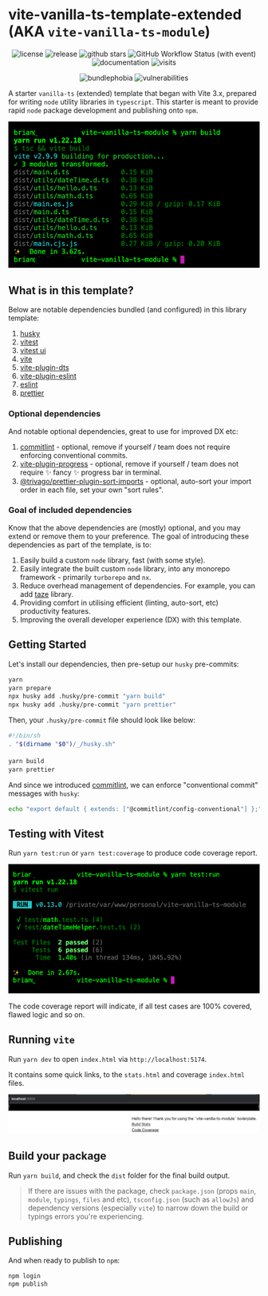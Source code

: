 # vite-vanilla-ts-template-extended (AKA `vite-vanilla-ts-module`)

<p align="center">
    <img alt="license" src="https://img.shields.io/github/license/entwurfhaus/vite-vanilla-ts-module?style=flat-square" />
    <img alt="release" src="https://img.shields.io/github/v/tag/entwurfhaus/vite-vanilla-ts-module?label=release&style=flat-square" />
    <img alt="github stars" src="https://img.shields.io/github/stars/entwurfhaus/vite-vanilla-ts-module?style=flat-square" />
    <img alt="GitHub Workflow Status (with event)" src="https://img.shields.io/github/actions/workflow/status/entwurfhaus/vite-vanilla-ts-module/develop.yml?style=flat-square" />
    <img alt="documentation" src="https://img.shields.io/website?label=documentation&style=flat-square&up_message=online&url=https://vite-vanilla-ts-template-extended.vercel.app">
    <img alt="visits" src="https://hits.deltapapa.io/github/entwurfhaus/vite-vanilla-ts-module.svg" />
</p>

<p align="center">
    <img alt="bundlephobia" src="https://img.shields.io/bundlephobia/min/entwurfhaus/vite-vanilla-ts-module?style=flat-square" />
    <img alt="vulnerabilities" src="https://img.shields.io/snyk/vulnerabilities/github/entwurfhaus/vite-vanilla-ts-module?style=flat-square" />
</p>

A starter `vanilla-ts` (extended) template that began with Vite 3.x, prepared for writing `node` utility libraries in `typescript`. This starter is meant to provide rapid `node` package development and publishing onto `npm`.

![yarn build](_screenshots/2022-06-04_12-01-14.jpg "yarn build")

## What is in this template?

Below are notable dependencies bundled (and configured) in this library template:

1. [husky](https://typicode.github.io/husky/get-started.html)
1. [vitest](https://vitest.dev/)
1. [vitest ui](https://vitest.dev/guide/ui.html)
1. [vite](https://vitejs.dev/guide/)
1. [vite-plugin-dts](https://github.com/qmhc/vite-plugin-dts)
1. [vite-plugin-eslint](https://github.com/gxmari007/vite-plugin-eslint)
1. [eslint](https://eslint.org/)
1. [prettier](https://prettier.io/)

### Optional dependencies

And notable optional dependencies, great to use for improved DX etc:

1. [commitlint](https://commitlint.js.org/guides/getting-started.html) - optional, remove if yourself / team does not require enforcing conventional commits.
1. [vite-plugin-progress](https://github.com/jeddygong/vite-plugin-progress) - optional, remove if yourself / team does not require :sparkles: fancy :sparkles: progress bar in terminal.
1. [@trivago/prettier-plugin-sort-imports](https://github.com/trivago/prettier-plugin-sort-imports) - optional, auto-sort your import order in each file, set your own "sort rules".

### Goal of included dependencies

Know that the above dependencies are (mostly) optional, and you may extend or remove them to your preference. The goal of introducing these dependencies as part of the template, is to:

1. Easily build a custom `node` library, fast (with some style).
1. Easily integrate the built custom `node` library, into any monorepo framework - primarily `turborepo` and `nx`.
1. Reduce overhead management of dependencies. For example, you can add [taze](https://github.com/antfu/taze) library.
1. Providing comfort in utilising efficient (linting, auto-sort, etc) productivity features.
1. Improving the overall developer experience (DX) with this template.

## Getting Started

Let's install our dependencies, then pre-setup our `husky` pre-commits:

```bash
yarn
yarn prepare
npx husky add .husky/pre-commit "yarn build"
npx husky add .husky/pre-commit "yarn prettier"
```

Then, your `.husky/pre-commit` file should look like below:

```bash
#!/bin/sh
. "$(dirname "$0")/_/husky.sh"

yarn build
yarn prettier
```

And since we introduced [commitlint](https://commitlint.js.org/guides/getting-started.html), we can enforce "conventional commit" messages with `husky`:

```bash
echo "export default { extends: ["@commitlint/config-conventional"] };" > commitlint.config.js
```

## Testing with Vitest

Run `yarn test:run` or `yarn test:coverage` to produce code coverage report.

![yarn test:run](_screenshots/2022-06-04_12-03-10.jpg "yarn test:run")

The code coverage report will indicate, if all test cases are 100% covered, flawed logic and so on.

## Running `vite`

Run `yarn dev` to open `index.html` via `http://localhost:5174`.

It contains some quick links, to the `stats.html` and coverage `index.html` files.

![yarn dev](_screenshots/2022-06-04_12-06-34.jpg "yarn dev")

## Build your package

Run `yarn build`, and check the `dist` folder for the final build output.

> If there are issues with the package, check `package.json` (props `main`, `module`, `typings`, `files` and etc), `tsconfig.json` (such as `allowJs`) and dependency versions (especially `vite`) to narrow down the build or typings errors you're experiencing.

## Publishing

And when ready to publish to `npm`:

```
npm login
npm publish
```
